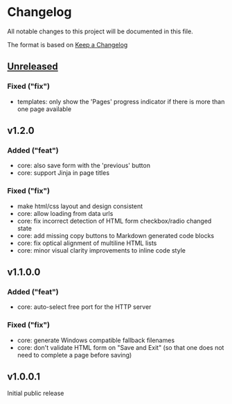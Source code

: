# Changelog

All notable changes to this project will be documented in this file.

The format is based on [Keep a Changelog](https://keepachangelog.com/en/1.1.0/)


[Unreleased]: https://github.com/Linuxfabrik/checklistfabrik/compare/v1.2.0...HEAD


## [Unreleased]

### Fixed ("fix")

- templates: only show the 'Pages' progress indicator if there is more than one page available



## v1.2.0

### Added ("feat")

- core: also save form with the 'previous' button
- core: support Jinja in page titles


### Fixed ("fix")

- make html/css layout and design consistent
- core: allow loading from data urls
- core: fix incorrect detection of HTML form checkbox/radio changed state
- core: add missing copy buttons to Markdown generated code blocks
- core: fix optical alignment of multiline HTML lists
- core: minor visual clarity improvements to inline code style



## v1.1.0.0

### Added ("feat")

- core: auto-select free port for the HTTP server


### Fixed ("fix")

- core: generate Windows compatible fallback filenames
- core: don't validate HTML form on "Save and Exit" (so that one does not need to complete a page before saving)



## v1.0.0.1

Initial public release
